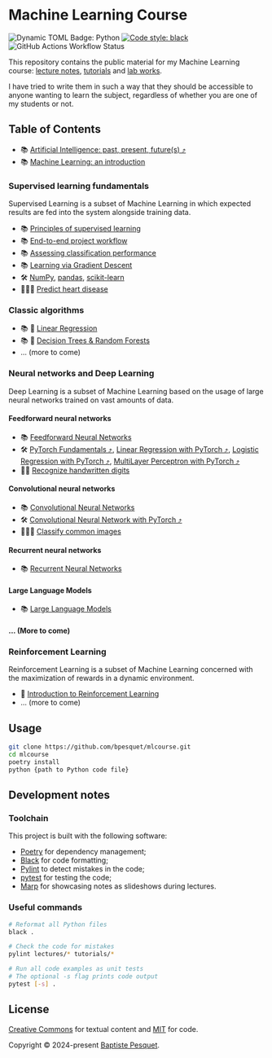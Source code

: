 # Machine Learning Course

![Dynamic TOML Badge: Python](https://img.shields.io/badge/dynamic/toml?url=https%3A%2F%2Fraw.githubusercontent.com%2Fbpesquet%2Fmlcourse%2Frefs%2Fheads%2Fmain%2Fpyproject.toml&query=%24.tool.poetry.dependencies.python&logo=python&logoColor=white&logoSize=auto&label=Python&labelColor=%233776AB&color=black)
[![Code style: black](https://img.shields.io/badge/code%20style-black-000000.svg)](https://github.com/psf/black)
![GitHub Actions Workflow Status](https://img.shields.io/github/actions/workflow/status/bpesquet/mlcourse/ci.yaml)

This repository contains the public material for my Machine Learning course: [lecture notes](lectures/), [tutorials](tutorials/) and [lab works](labs/).

I have tried to write them in such a way that they should be accessible to anyone wanting to learn the subject, regardless of whether you are one of my students or not.

## Table of Contents

- 📚 [Artificial Intelligence: past, present, future(s) ⤴](https://github.com/bpesquet/bpesquet.github.io/blob/master/content/presentations/chembiona-2925/index.md)
- 📚 [Machine Learning: an introduction](lectures/ml_introduction/)

### Supervised learning fundamentals

Supervised Learning is a subset of Machine Learning in which expected results are fed into the system alongside training data.

- 📚 [Principles of supervised learning](lectures/supervised_learning_principles/)
- 📚 [End-to-end project workflow](lectures/project_workflow/)
- 📚 [Assessing classification performance](lectures/classification_performance/)
- 📚 [Learning via Gradient Descent](lectures/gradient_descent/)
- 🛠️ [NumPy](tutorials/numpy/), [pandas](tutorials/pandas/), [scikit-learn](tutorials/scikit-learn/)
- 👩🏽‍💻 [Predict heart disease](labs/predict_heart_disease/)

### Classic algorithms

- 📚 🚧 [Linear Regression](lectures/linear_regression/)
- 📚 🚧 [Decision Trees & Random Forests](lectures/decision_trees_random_forests/)
- ... (more to come)

### Neural networks and Deep Learning

Deep Learning is a subset of Machine Learning based on the usage of large neural networks trained on vast amounts of data.

#### Feedforward neural networks

- 📚 [Feedforward Neural Networks](lectures/feedforward_neural_networks/)
- 🛠️ [PyTorch Fundamentals ⤴](https://github.com/bpesquet/pytorch-tutorial/tree/main/pytorch_tutorial/fundamentals), [Linear Regression with PyTorch ⤴](https://github.com/bpesquet/pytorch-tutorial/tree/main/pytorch_tutorial/linear_regression), [Logistic Regression with PyTorch ⤴](https://github.com/bpesquet/pytorch-tutorial/tree/main/pytorch_tutorial/logistic_regression), [MultiLayer Perceptron with PyTorch ⤴](https://github.com/bpesquet/pytorch-tutorial/tree/main/pytorch_tutorial/multilayer_perceptron)
- 👨‍💻 [Recognize handwritten digits](labs/recognize_handwritten_digits/)

#### Convolutional neural networks

- 📚 [Convolutional Neural Networks](lectures/convolutional_neural_networks/)
- 🛠️ [Convolutional Neural Network with PyTorch ⤴](https://github.com/bpesquet/pytorch-tutorial/tree/main/pytorch_tutorial/convolutional_neural_network)
- 👩🏼‍💻 [Classify common images](labs/classify_common_images/)

#### Recurrent neural networks

- 📚 [Recurrent Neural Networks](lectures/recurrent_neural_networks/)

#### Large Language Models

- 📚 [Large Language Models](lectures/large_language_models/)

#### ... (More to come)

### Reinforcement Learning

Reinforcement Learning is a subset of Machine Learning concerned with the maximization of rewards in a dynamic environment.

- 🚧 [Introduction to Reinforcement Learning](lectures/rl_introduction/)
- ... (more to come)

## Usage

```bash
git clone https://github.com/bpesquet/mlcourse.git
cd mlcourse
poetry install
python {path to Python code file}
```

## Development notes

### Toolchain

This project is built with the following software:

- [Poetry](https://python-poetry.org/) for dependency management;
- [Black](https://github.com/psf/black) for code formatting;
- [Pylint](https://github.com/pylint-dev/pylint) to detect mistakes in the code;
- [pytest](https://docs.pytest.org) for testing the code;
- [Marp](https://marp.app/) for showcasing notes as slideshows during lectures.

### Useful commands

```bash
# Reformat all Python files
black .

# Check the code for mistakes
pylint lectures/* tutorials/*

# Run all code examples as unit tests
# The optional -s flag prints code output
pytest [-s] .
```

## License

[Creative Commons](LICENSE) for textual content and [MIT](CODE_LICENSE) for code.

Copyright © 2024-present [Baptiste Pesquet](https://bpesquet.fr).
